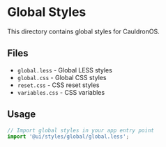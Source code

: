 # Global Styles

This directory contains global styles for CauldronOS.

## Files

- `global.less` - Global LESS styles
- `global.css` - Global CSS styles
- `reset.css` - CSS reset styles
- `variables.css` - CSS variables

## Usage

```jsx
// Import global styles in your app entry point
import '@ui/styles/global/global.less';
```
